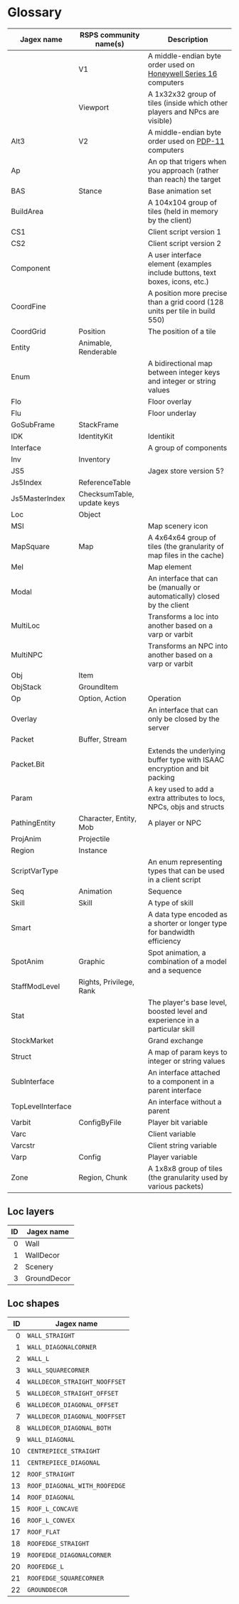# Glossary

| Jagex name        | RSPS community name(s)     | Description                                                                  |
|-------------------|----------------------------|------------------------------------------------------------------------------|
|                   | V1                         | A middle-endian byte order used on [Honeywell Series 16][hs16] computers     |
|                   | Viewport                   | A 1x32x32 group of tiles (inside which other players and NPcs are visible)   |
| Alt3              | V2                         | A middle-endian byte order used on [PDP-11][pdp11] computers                 |
| Ap                |                            | An op that trigers when you approach (rather than reach) the target          |
| BAS               | Stance                     | Base animation set                                                           |
| BuildArea         |                            | A 104x104 group of tiles (held in memory by the client)                      |
| CS1               |                            | Client script version 1                                                      |
| CS2               |                            | Client script version 2                                                      |
| Component         |                            | A user interface element (examples include buttons, text boxes, icons, etc.) |
| CoordFine         |                            | A position more precise than a grid coord (128 units per tile in build 550)  |
| CoordGrid         | Position                   | The position of a tile                                                       |
| Entity            | Animable, Renderable       |                                                                              |
| Enum              |                            | A bidirectional map between integer keys and integer or string values        |
| Flo               |                            | Floor overlay                                                                |
| Flu               |                            | Floor underlay                                                               |
| GoSubFrame        | StackFrame                 |                                                                              |
| IDK               | IdentityKit                | Identikit                                                                    |
| Interface         |                            | A group of components                                                        |
| Inv               | Inventory                  |                                                                              |
| JS5               |                            | Jagex store version 5?                                                       |
| Js5Index          | ReferenceTable             |                                                                              |
| Js5MasterIndex    | ChecksumTable, update keys |                                                                              |
| Loc               | Object                     |                                                                              |
| MSI               |                            | Map scenery icon                                                             |
| MapSquare         | Map                        | A 4x64x64 group of tiles (the granularity of map files in the cache)         |
| Mel               |                            | Map element                                                                  |
| Modal             |                            | An interface that can be (manually or automatically) closed by the client    |
| MultiLoc          |                            | Transforms a loc into another based on a varp or varbit                      |
| MultiNPC          |                            | Transforms an NPC into another based on a varp or varbit                     |
| Obj               | Item                       |                                                                              |
| ObjStack          | GroundItem                 |                                                                              |
| Op                | Option, Action             | Operation                                                                    |
| Overlay           |                            | An interface that can only be closed by the server                           |
| Packet            | Buffer, Stream             |                                                                              |
| Packet.Bit        |                            | Extends the underlying buffer type with ISAAC encryption and bit packing     |
| Param             |                            | A key used to add a extra attributes to locs, NPCs, objs and structs         |
| PathingEntity     | Character, Entity, Mob     | A player or NPC                                                              |
| ProjAnim          | Projectile                 |                                                                              |
| Region            | Instance                   |                                                                              |
| ScriptVarType     |                            | An enum representing types that can be used in a client script               |
| Seq               | Animation                  | Sequence                                                                     |
| Skill             | Skill                      | A type of skill                                                              |
| Smart             |                            | A data type encoded as a shorter or longer type for bandwidth efficiency     |
| SpotAnim          | Graphic                    | Spot animation, a combination of a model and a sequence                      |
| StaffModLevel     | Rights, Privilege, Rank    |                                                                              |
| Stat              |                            | The player's base level, boosted level and experience in a particular skill  |
| StockMarket       |                            | Grand exchange                                                               |
| Struct            |                            | A map of param keys to integer or string values                              |
| SubInterface      |                            | An interface attached to a component in a parent interface                   |
| TopLevelInterface |                            | An interface without a parent                                                |
| Varbit            | ConfigByFile               | Player bit variable                                                          |
| Varc              |                            | Client variable                                                              |
| Varcstr           |                            | Client string variable                                                       |
| Varp              | Config                     | Player variable                                                              |
| Zone              | Region, Chunk              | A 1x8x8 group of tiles (the granularity used by various packets)             |

## Loc layers

| ID | Jagex name  |
|---:|-------------|
|  0 | Wall        |
|  1 | WallDecor   |
|  2 | Scenery     |
|  3 | GroundDecor |

## Loc shapes

| ID | Jagex name                    |
|---:|-------------------------------|
|  0 | `WALL_STRAIGHT`               |
|  1 | `WALL_DIAGONALCORNER`         |
|  2 | `WALL_L`                      |
|  3 | `WALL_SQUARECORNER`           |
|  4 | `WALLDECOR_STRAIGHT_NOOFFSET` |
|  5 | `WALLDECOR_STRAIGHT_OFFSET`   |
|  6 | `WALLDECOR_DIAGONAL_OFFSET`   |
|  7 | `WALLDECOR_DIAGONAL_NOOFFSET` |
|  8 | `WALLDECOR_DIAGONAL_BOTH`     |
|  9 | `WALL_DIAGONAL`               |
| 10 | `CENTREPIECE_STRAIGHT`        |
| 11 | `CENTREPIECE_DIAGONAL`        |
| 12 | `ROOF_STRAIGHT`               |
| 13 | `ROOF_DIAGONAL_WITH_ROOFEDGE` |
| 14 | `ROOF_DIAGONAL`               |
| 15 | `ROOF_L_CONCAVE`              |
| 16 | `ROOF_L_CONVEX`               |
| 17 | `ROOF_FLAT`                   |
| 18 | `ROOFEDGE_STRAIGHT`           |
| 19 | `ROOFEDGE_DIAGONALCORNER`     |
| 20 | `ROOFEDGE_L`                  |
| 21 | `ROOFEDGE_SQUARECORNER`       |
| 22 | `GROUNDDECOR`                 |

[hs16]: https://en.wikipedia.org/wiki/Endianness#Honeywell_Series_16
[pdp11]: https://en.wikipedia.org/wiki/Endianness#PDP-endian
